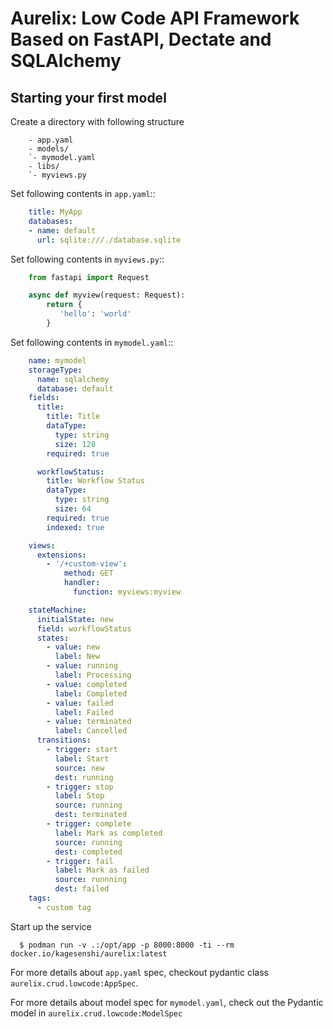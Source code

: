 Aurelix: Low Code API Framework Based on FastAPI, Dectate and SQLAlchemy
=========================================================================


Starting your first model
--------------------------

Create a directory with following structure

```
    - app.yaml
    - models/
    `- mymodel.yaml
    - libs/
    `- myviews.py
```

Set following contents in `app.yaml`::

```yaml
    title: MyApp
    databases:
    - name: default
      url: sqlite:///./database.sqlite
```

Set following contents in `myviews.py`::

```python
    from fastapi import Request

    async def myview(request: Request):
        return {
           'hello': 'world'
        }
```

Set following contents in `mymodel.yaml`::


```yaml
    name: mymodel
    storageType:
      name: sqlalchemy
      database: default
    fields:
      title:
        title: Title
        dataType:
          type: string
          size: 128
        required: true

      workflowStatus:
        title: Workflow Status
        dataType:
          type: string
          size: 64
        required: true
        indexed: true

    views:
      extensions:
        - '/+custom-view':
            method: GET
            handler:
              function: myviews:myview

    stateMachine:
      initialState: new
      field: workflowStatus
      states:
        - value: new
          label: New
        - value: running
          label: Processing
        - value: completed
          label: Completed
        - value: failed
          label: Failed
        - value: terminated
          label: Cancelled
      transitions:
        - trigger: start
          label: Start
          source: new
          dest: running
        - trigger: stop
          label: Stop
          source: running
          dest: terminated
        - trigger: complete
          label: Mark as completed
          source: running
          dest: completed
        - trigger: fail
          label: Mark as failed
          source: runnning
          dest: failed
    tags:
      - custom tag
```

Start up the service

```console
  $ podman run -v .:/opt/app -p 8000:8000 -ti --rm docker.io/kagesenshi/aurelix:latest
```

For more details about `app.yaml` spec, checkout pydantic class `aurelix.crud.lowcode:AppSpec`.

For more details about model spec for `mymodel.yaml`, check out the Pydantic model in `aurelix.crud.lowcode:ModelSpec`

